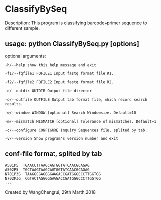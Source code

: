 # ClassifyBySeq

Description: This program is classifying barcode+primer sequence to different sample.

## usage: python ClassifyBySeq.py [options]

optional arguments:
```
-h/--help show this help message and exit

-f1/--fqfile1 FQFILE1 Input fastq format file R1.

-f2/--fqfile2 FQFILE2 Input fastq format file R2.

-d/--outdir OUTDIR Output file director

-o/--outfile OUTFILE Output tab format file, which record search results.

-w/--window WINDOW [optional] Search Windowsize. Default=10

-m/--mismatch MISMATCH [optional] Tolerance of mismatches. Default=1

-c/--configure CONFIGURE Inquiry Sequences file, splited by tab.

-v/--version Show program's version number and exit
```

## conf-file format, splited by tab
```
A501P5  TGAACCTTAAGCAGTGGTATCAACGCAGAG
A502P5  TGCTAAGTAAGCAGTGGTATCAACGCAGAG
N701P3G  TAAGGCGAGGGGAAGACCGATGGGCCCTTGGTGG
N702P3G  CGTACTAGGGGGAAGACCGATGGGCCCTTGGTGG
...
```

Created by WangChengrui, 29th Marth,2018
